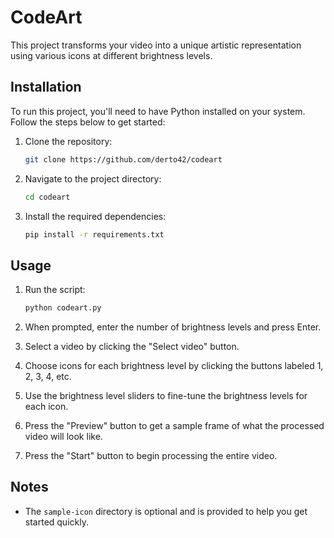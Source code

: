 # CodeArt

This project transforms your video into a unique artistic representation using various icons at different brightness levels.

## Installation

To run this project, you'll need to have Python installed on your system. Follow the steps below to get started:

1. Clone the repository:
    ```sh
    git clone https://github.com/derto42/codeart
    ```

2. Navigate to the project directory:
    ```sh
    cd codeart
    ```

3. Install the required dependencies:
    ```sh
    pip install -r requirements.txt
    ```

## Usage

1. Run the script:
    ```sh
    python codeart.py
    ```

2. When prompted, enter the number of brightness levels and press Enter.

3. Select a video by clicking the "Select video" button.

4. Choose icons for each brightness level by clicking the buttons labeled 1, 2, 3, 4, etc.

5. Use the brightness level sliders to fine-tune the brightness levels for each icon.

6. Press the "Preview" button to get a sample frame of what the processed video will look like.

7. Press the "Start" button to begin processing the entire video.

## Notes

- The `sample-icon` directory is optional and is provided to help you get started quickly.
